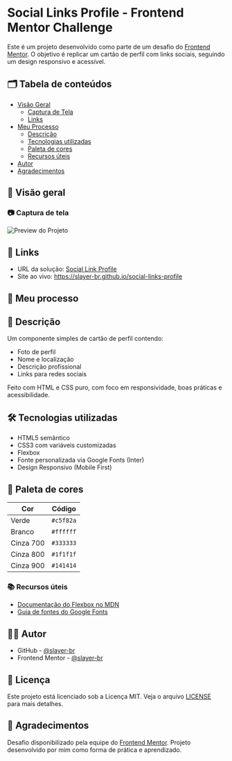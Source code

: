 # Social Links Profile - Frontend Mentor Challenge

Este é um projeto desenvolvido como parte de um desafio do <a href="https://www.frontendmentor.io/challenges/social-links-profile-UG32l9m6dQ" target="_blank" rel="noopener noreferrer">Frontend Mentor</a>. O objetivo é replicar um cartão de perfil com links sociais, seguindo um design responsivo e acessível.

## 🗂 Tabela de conteúdos

- [Visão Geral](#-visão-geral)
  - [Captura de Tela](#-captura-de-tela)
  - [Links](#-links)
- [Meu Processo](#-meu-processo)
  - [Descrição](#-descrição)
  - [Tecnologias utilizadas](#️-tecnologias-utilizadas)
  - [Paleta de cores](#-paleta-de-cores)
  - [Recursos úteis](#-recursos-úteis)
- [Autor](#-autor)
- [Agradecimentos](#-agradecimentos)

## 📌 Visão geral

### 📷 Captura de tela
![Preview do Projeto](./assets/images/preview.png)

## 🔗 Links

- URL da solução: <a href="https://github.com/slayer-br/social-links-profile" target="_blank" rel="noopener noreferrer">Social Link Profile</a>
- Site ao vivo: <a href="https://slayer-br.github.io/social-links-profile" target="_blank" rel="noopener noreferrer">https://slayer-br.github.io/social-links-profile</a>

## 🚀 Meu processo

## 📄 Descrição

Um componente simples de cartão de perfil contendo:
- Foto de perfil
- Nome e localização
- Descrição profissional
- Links para redes sociais

Feito com HTML e CSS puro, com foco em responsividade, boas práticas e acessibilidade.

## 🛠️ Tecnologias utilizadas

- HTML5 semântico
- CSS3 com variáveis customizadas
- Flexbox
- Fonte personalizada via Google Fonts (Inter)
- Design Responsivo (Mobile First)


## 🎨 Paleta de cores

| Cor        | Código    |
|------------|-----------|
| Verde      | `#c5f82a` |
| Branco     | `#ffffff` |
| Cinza 700  | `#333333` |
| Cinza 800  | `#1f1f1f` |
| Cinza 900  | `#141414` |


### 📚 Recursos úteis

- <a href="https://developer.mozilla.org/pt-BR/docs/Web/CSS/CSS_flexible_box_layout/Basic_Concepts_of_Flexbox" target="_blank" rel="noopener noreferrer">Documentação do Flexbox no MDN</a>
- <a href="https://fonts.google.com/" target="_blank" rel="noopener noreferrer">Guia de fontes do Google Fonts</a>
## 🧑‍💻 Autor

- GitHub - <a href="https://github.com/slayer-br" target="_blank" rel="noopener noreferrer">@slayer-br</a>
- Frontend Mentor - <a href="https://www.frontendmentor.io/profile/slayer-br" target="_blank" rel="noopener noreferrer">@slayer-br</a>

## 🧾 Licença

Este projeto está licenciado sob a Licença MIT. Veja o arquivo [LICENSE](./LICENSE) para mais detalhes.

## 🙌 Agradecimentos

Desafio disponibilizado pela equipe do <a href="https://www.frontendmentor.io/" target="_blank" rel="noopener noreferrer">Frontend Mentor</a>. Projeto desenvolvido por mim como forma de prática e aprendizado.
